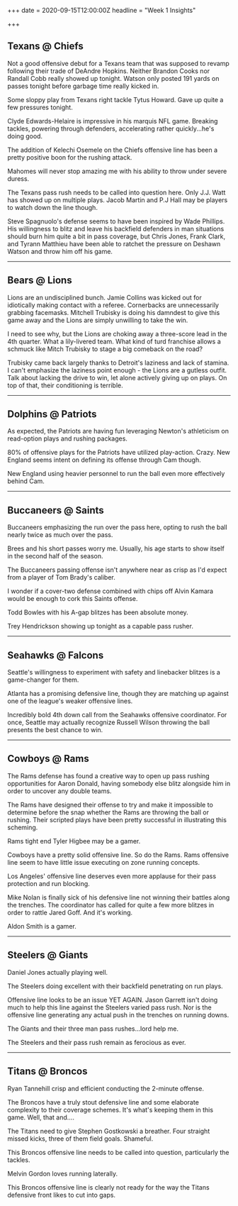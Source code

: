 +++
date = 2020-09-15T12:00:00Z
headline = "Week 1 Insights"

+++
## Texans @ Chiefs

Not a good offensive debut for a Texans team that was supposed to revamp following their trade of DeAndre Hopkins. Neither Brandon Cooks nor Randall Cobb really showed up tonight. Watson only posted 191 yards on passes tonight before garbage time really kicked in.

Some sloppy play from Texans right tackle Tytus Howard. Gave up quite a few pressures tonight.

Clyde Edwards-Helaire is impressive in his marquis NFL game. Breaking tackles, powering through defenders, accelerating rather quickly...he's doing good.

The addition of Kelechi Osemele on the Chiefs offensive line has been a pretty positive boon for the rushing attack.

Mahomes will never stop amazing me with his ability to throw under severe duress.

The Texans pass rush needs to be called into question here. Only J.J. Watt has showed up on multiple plays. Jacob Martin and P.J Hall may be players to watch down the line though.

Steve Spagnuolo's defense seems to have been inspired by Wade Phillips. His willingness to blitz and leave his backfield defenders in man situations should burn him quite a bit in pass coverage, but Chris Jones, Frank Clark, and Tyrann Matthieu have been able to ratchet the pressure on Deshawn Watson and throw him off his game.

***

## Bears @ Lions

Lions are an undisciplined bunch. Jamie Collins was kicked out for idiotically making contact with a referee. Cornerbacks are unnecessarily grabbing facemasks. Mitchell Trubisky is doing his damndest to give this game away and the Lions are simply unwilling to take the win.

I need to see why, but the Lions are choking away a three-score lead in the 4th quarter. What a lily-livered team. What kind of turd franchise allows a schmuck like Mitch Trubisky to stage a big comeback on the road?

Trubisky came back largely thanks to Detroit's laziness and lack of stamina. I can't emphasize the laziness point enough - the Lions are a gutless outfit. Talk about lacking the drive to win, let alone actively giving up on plays. On top of that, their conditioning is terrible.

***

## Dolphins @ Patriots

As expected, the Patriots are having fun leveraging Newton's athleticism on read-option plays and rushing packages.

80% of offensive plays for the Patriots have utilized play-action. Crazy. New England seems intent on defining its offense through Cam though.

New England using heavier personnel to run the ball even more effectively behind Cam.

***

## Buccaneers @ Saints

Buccaneers emphasizing the run over the pass here, opting to rush the ball nearly twice as much over the pass.

Brees and his short passes worry me. Usually, his age starts to show itself in the second half of the season.

The Buccaneers passing offense isn't anywhere near as crisp as I'd expect from a player of Tom Brady's caliber.

I wonder if a cover-two defense combined with chips off Alvin Kamara would be enough to cork this Saints offense.

Todd Bowles with his A-gap blitzes has been absolute money.

Trey Hendrickson showing up tonight as a capable pass rusher.

***

## Seahawks @ Falcons

Seattle's willingness to experiment with safety and linebacker blitzes is a game-changer for them.

Atlanta has a promising defensive line, though they are matching up against one of the league's weaker offensive lines.

Incredibly bold 4th down call from the Seahawks offensive coordinator. For once, Seattle may actually recognize Russell Wilson throwing the ball presents the best chance to win.

***

## Cowboys @ Rams

The Rams defense has found a creative way to open up pass rushing opportunities for Aaron Donald, having somebody else blitz alongside him in order to uncover any double teams.

The Rams have designed their offense to try and make it impossible to determine before the snap whether the Rams are throwing the ball or rushing. Their scripted plays have been pretty successful in illustrating this scheming.

Rams tight end Tyler Higbee may be a gamer.

Cowboys have a pretty solid offensive line. So do the Rams. Rams offensive line seem to have little issue executing on zone running concepts.

Los Angeles' offensive line deserves even more applause for their pass protection and run blocking.

Mike Nolan is finally sick of his defensive line not winning their battles along the trenches. The coordinator has called for quite a few more blitzes in order to rattle Jared Goff. And it's working.

Aldon Smith is a gamer.

***

## Steelers @ Giants

Daniel Jones actually playing well.

The Steelers doing excellent with their backfield penetrating on run plays.

Offensive line looks to be an issue YET AGAIN. Jason Garrett isn't doing much to help this line against the Steelers varied pass rush. Nor is the offensive line generating any actual push in the trenches on running downs.

The Giants and their three man pass rushes...lord help me.

The Steelers and their pass rush remain as ferocious as ever.

***

## Titans @ Broncos

Ryan Tannehill crisp and efficient conducting the 2-minute offense.

The Broncos have a truly stout defensive line and some elaborate complexity to their coverage schemes. It's what's keeping them in this game. Well, that and....

The Titans need to give Stephen Gostkowski a breather. Four straight missed kicks, three of them field goals. Shameful.

This Broncos offensive line needs to be called into question, particularly the tackles.

Melvin Gordon loves running laterally.

This Broncos offensive line is clearly not ready for the way the Titans defensive front likes to cut into gaps.